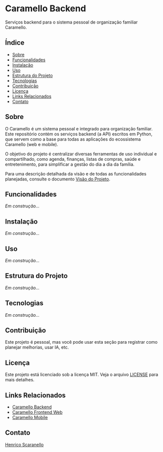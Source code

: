 # Caramello Backend

Serviços backend para o sistema pessoal de organização familiar Caramello.

## Índice

- [Sobre](#sobre)
- [Funcionalidades](#funcionalidades)
- [Instalação](#instalação)
- [Uso](#uso)
- [Estrutura do Projeto](#estrutura-do-projeto)
- [Tecnologias](#tecnologias)
- [Contribuição](#contribuição)
- [Licença](#licença)
- [Links Relacionados](#links-relacionados)
- [Contato](#contato)

## Sobre

O Caramello é um sistema pessoal e integrado para organização familiar. Este repositório contém os serviços backend (a API) escritos em Python, que servem como a base para todas as aplicações do ecossistema Caramello (web e mobile).

O objetivo do projeto é centralizar diversas ferramentas de uso individual e compartilhado, como agenda, finanças, listas de compras, saúde e entretenimento, para simplificar a gestão do dia a dia da família.

Para uma descrição detalhada da visão e de todas as funcionalidades planejadas, consulte o documento [Visão do Projeto](./docs/project_vision.md).

## Funcionalidades

_Em construção..._

## Instalação

_Em construção..._

## Uso

_Em construção..._

## Estrutura do Projeto

_Em construção..._

## Tecnologias

_Em construção..._

## Contribuição

Este projeto é pessoal, mas você pode usar esta seção para registrar como planejar melhorias, usar IA, etc.

## Licença

Este projeto está licenciado sob a licença MIT. Veja o arquivo [LICENSE](LICENSE) para mais detalhes.

## Links Relacionados

- [Caramello Backend](https://github.com/henricos/caramello-backend)
- [Caramello Frontend Web](https://github.com/henricos/caramello-frontend-web)
- [Caramello Mobile](https://github.com/henricos/caramello-mobile)

## Contato

[Henrico Scaranello](https://github.com/henricos)
